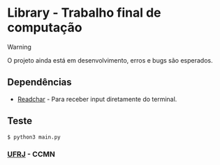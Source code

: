 # Library - Trabalho final de computação

> [!WARNING]
> O projeto ainda está em desenvolvimento, erros e bugs são esperados.

## Dependências
- [Readchar](https://pypi.org/project/readchar/) - Para receber input diretamente do terminal.

## Teste

```console
$ python3 main.py
```

### [UFRJ](https://ufrj.br/) - CCMN
